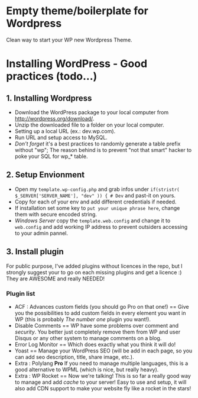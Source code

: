 # Empty theme/boilerplate for Wordpress
Clean way to start your WP new Wordpress Theme.

# Installing WordPress - Good practices (todo...)
## 1. Installing Wordpress
 - Download the WordPress package to your local computer from http://wordpress.org/download/.
 - Unzip the downloaded file to a folder on your local computer.
 - Setting up a local URL (ex.: dev.wp.com).
 - Run URL and setup access to MySQL.
 - *Don't forget* it's a best practices to randomly generate a table prefix without "wp"; The reason behind is to prevent "not that smart" hacker to poke your SQL for wp_* table.

## 2. Setup Envionment
 - Open my `template.wp-config.php` and grab infos under `if(stristr( $_SERVER['SERVER_NAME'], "dev" )) { # Dev` and past-it on yours.
  - Copy for each of your env and add different credentials if needed.
 - If installation set some key to `put your unique phrase here`, change them with secure encoded string.
 - *Windows Server* copy the `template.web.config` and change it to `web.config` and add working IP address to prevent outsiders accessing to your admin pannel.

## 3. Install plugin
For public purpose, I've added plugins without licences in the repo, but I strongly suggest your to go on each missing plugins and get a licence :) They are AWESOME and really NEEDED!
### Plugin list
- ACF : Advances custom fields (you should go Pro on that one!) == Give you the possibilities to add custom fields in every element you want in WP (this is probably *The number one* plugin you want!).
- Disable Comments == WP have some problems over comment and *security*. You better just completely remove them from WP and user Disqus or any other system to manage comments on a blog.
- Error Log Monitor == Which does exactly what you think it will do!
- Yoast == Manage your WordPress SEO (will be add in each page, so you can add seo description, title, share image, etc.).
- Extra : Polylang **Pro** If you need to manage multiple languages, this is a good alternative to WPML (which is nice, but really heavy).
- Extra : WP Rocket == Now we're talking! This is so far a really good way to manage and add *cache* to your server! Easy to use and setup, it will also add CDN support to make your website fly like a rocket in the stars!
